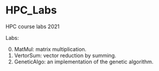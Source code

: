 # HPC_Labs
HPC course labs 2021

Labs:

0. MatMul: matrix multiplication.
1. VertorSum: vector reduction by summing.
2. GeneticAlgo: an implementation of the genetic algorithm.
